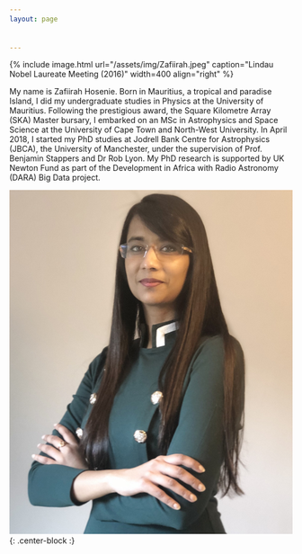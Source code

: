 ```yaml
---
layout: page


---
```

<style> blockquote { display: block; margin-top: 1em; margin-bottom: 1em; margin-left: 100px; margin-right: 0px; } </style>
{% include image.html url="/assets/img/Zafiirah.jpeg" caption="Lindau Nobel Laureate Meeting (2016)" width=400 align="right" %}

My name is Zafiirah Hosenie. Born in Mauritius, a tropical and paradise Island, I did my undergraduate studies in Physics at the University of Mauritius. Following the prestigious award, the Square Kilometre Array (SKA) Master bursary, I embarked on an MSc in Astrophysics and Space Science at the University of Cape Town and North-West University. In April 2018, I started my PhD studies at Jodrell Bank Centre for Astrophysics (JBCA), the University of Manchester, under the supervision of Prof. Benjamin Stappers and Dr Rob Lyon. My PhD research is supported by UK Newton Fund as part of the Development in Africa with Radio Astronomy (DARA) Big Data project.

![ME](/assets/img/Zafiirah.jpeg){: .center-block :}
